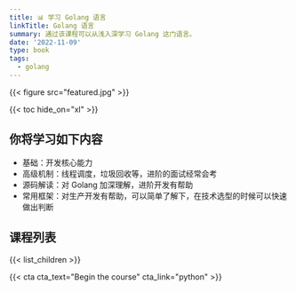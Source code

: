 ```yaml
---
title: 📊 学习 Golang 语言
linkTitle: Golang 语言
summary: 通过该课程可以从浅入深学习 Golang 这门语言。
date: '2022-11-09'
type: book
tags:
  - golang
---
```


{{< figure src="featured.jpg" >}}

{{< toc hide_on="xl" >}}

## 你将学习如下内容

- 基础：开发核心能力
- 高级机制：线程调度，垃圾回收等，进阶的面试经常会考
- 源码解读：对 Golang 加深理解，进阶开发有帮助
- 常用框架：对生产开发有帮助，可以简单了解下，在技术选型的时候可以快速做出判断

## 课程列表

{{< list_children >}}

{{< cta cta_text="Begin the course" cta_link="python" >}}
